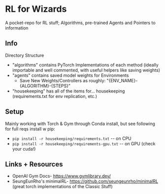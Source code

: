 # RL for Wizards

A pocket-repo for RL stuff; Algorithms, pre-trained Agents and Pointers to information


## Info
Directory Structure
- "algorithms" contains PyTorch Implementations of each method (ideally importable and well commented, with useful helpers like saving weights)
- "agents" contains saved model weights for Environments 
  - Save New Weights/Controllers as roughly: "{ENV_NAME}-{ALGORITHM}-{STEPS}"
- "housekeeping" has all of the items for... housekeeping (requirements.txt for env replication, etc.)


## Setup
Mainly working with Torch & Gym through Conda install, but see following for full reqs install w pip:
- `pip install -r housekeeping/requirements.txt` -- on CPU
- `pip install -r housekeeping/requirements-gpu.txt` -- on GPU (check your cuda!)


## Links + Resources
- OpenAI Gym Docs- https://www.gymlibrary.dev/
- SeungEunRho's minimalRL- https://github.com/seungeunrho/minimalRL (great torch implementations of the Classic Stuff)



